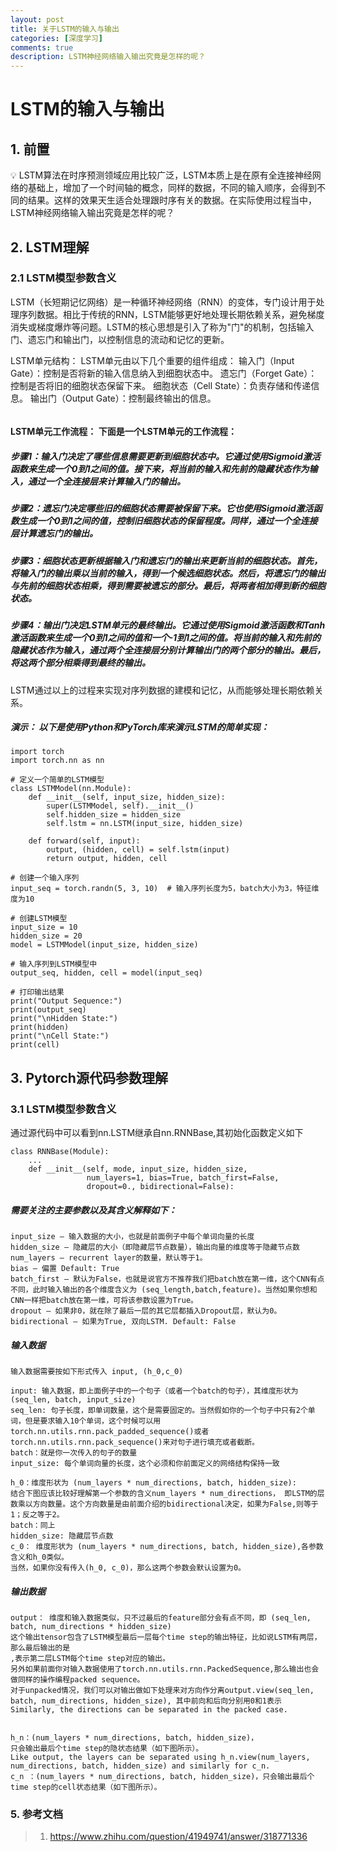 ```yaml
---
layout: post
title: 关于LSTM的输入与输出
categories: [深度学习]
comments: true
description: LSTM神经网络输入输出究竟是怎样的呢？
---
```


# LSTM的输入与输出
## 1. 前置
💡 LSTM算法在时序预测领域应用比较广泛，LSTM本质上是在原有全连接神经网络的基础上，增加了一个时间轴的概念，同样的数据，不同的输入顺序，会得到不同的结果。这样的效果天生适合处理跟时序有关的数据。在实际使用过程当中，LSTM神经网络输入输出究竟是怎样的呢？


## 2. LSTM理解
### 2.1 LSTM模型参数含义
LSTM（长短期记忆网络）是一种循环神经网络（RNN）的变体，专门设计用于处理序列数据。相比于传统的RNN，LSTM能够更好地处理长期依赖关系，避免梯度消失或梯度爆炸等问题。LSTM的核心思想是引入了称为"门"的机制，包括输入门、遗忘门和输出门，以控制信息的流动和记忆的更新。

LSTM单元结构： LSTM单元由以下几个重要的组件组成：
输入门（Input Gate）：控制是否将新的输入信息纳入到细胞状态中。
遗忘门（Forget Gate）：控制是否将旧的细胞状态保留下来。
细胞状态（Cell State）：负责存储和传递信息。
输出门（Output Gate）：控制最终输出的信息。

<img href="{{ site.BASE_PATH }}/images/2022/lstm-alg.png" class="img-circle" />


#### LSTM单元工作流程： 下面是一个LSTM单元的工作流程：
##### 步骤1：输入门决定了哪些信息需要更新到细胞状态中。它通过使用Sigmoid激活函数来生成一个0到1之间的值。接下来，将当前的输入和先前的隐藏状态作为输入，通过一个全连接层来计算输入门的输出。
##### 步骤2：遗忘门决定哪些旧的细胞状态需要被保留下来。它也使用Sigmoid激活函数生成一个0到1之间的值，控制旧细胞状态的保留程度。同样，通过一个全连接层计算遗忘门的输出。
##### 步骤3：细胞状态更新根据输入门和遗忘门的输出来更新当前的细胞状态。首先，将输入门的输出乘以当前的输入，得到一个候选细胞状态。然后，将遗忘门的输出与先前的细胞状态相乘，得到需要被遗忘的部分。最后，将两者相加得到新的细胞状态。
##### 步骤4：输出门决定LSTM单元的最终输出。它通过使用Sigmoid激活函数和Tanh激活函数来生成一个0到1之间的值和一个-1到1之间的值。将当前的输入和先前的隐藏状态作为输入，通过两个全连接层分别计算输出门的两个部分的输出。最后，将这两个部分相乘得到最终的输出。

LSTM通过以上的过程来实现对序列数据的建模和记忆，从而能够处理长期依赖关系。

##### 演示： 以下是使用Python和PyTorch库来演示LSTM的简单实现：
```
import torch
import torch.nn as nn

# 定义一个简单的LSTM模型
class LSTMModel(nn.Module):
    def __init__(self, input_size, hidden_size):
        super(LSTMModel, self).__init__()
        self.hidden_size = hidden_size
        self.lstm = nn.LSTM(input_size, hidden_size)
        
    def forward(self, input):
        output, (hidden, cell) = self.lstm(input)
        return output, hidden, cell

# 创建一个输入序列
input_seq = torch.randn(5, 3, 10)  # 输入序列长度为5，batch大小为3，特征维度为10

# 创建LSTM模型
input_size = 10
hidden_size = 20
model = LSTMModel(input_size, hidden_size)

# 输入序列到LSTM模型中
output_seq, hidden, cell = model(input_seq)

# 打印输出结果
print("Output Sequence:")
print(output_seq)
print("\nHidden State:")
print(hidden)
print("\nCell State:")
print(cell)
```

## 3. Pytorch源代码参数理解
### 3.1 LSTM模型参数含义
通过源代码中可以看到nn.LSTM继承自nn.RNNBase,其初始化函数定义如下
```
class RNNBase(Module):
	...
    def __init__(self, mode, input_size, hidden_size,
                 num_layers=1, bias=True, batch_first=False,
                 dropout=0., bidirectional=False):
```
##### 需要关注的主要参数以及其含义解释如下：
```
input_size – 输入数据的大小，也就是前面例子中每个单词向量的长度
hidden_size – 隐藏层的大小（即隐藏层节点数量），输出向量的维度等于隐藏节点数
num_layers – recurrent layer的数量，默认等于1。
bias – 偏置 Default: True
batch_first – 默认为False，也就是说官方不推荐我们把batch放在第一维，这个CNN有点不同，此时输入输出的各个维度含义为 (seq_length,batch,feature)。当然如果你想和CNN一样把batch放在第一维，可将该参数设置为True。
dropout – 如果非0，就在除了最后一层的其它层都插入Dropout层，默认为0。
bidirectional – 如果为True, 双向LSTM. Default: False

```


##### 输入数据
```
输入数据需要按如下形式传入 input, (h_0,c_0)

input: 输入数据，即上面例子中的一个句子（或者一个batch的句子），其维度形状为 (seq_len, batch, input_size)
seq_len: 句子长度，即单词数量，这个是需要固定的。当然假如你的一个句子中只有2个单词，但是要求输入10个单词，这个时候可以用torch.nn.utils.rnn.pack_padded_sequence()或者torch.nn.utils.rnn.pack_sequence()来对句子进行填充或者截断。
batch：就是你一次传入的句子的数量
input_size: 每个单词向量的长度，这个必须和你前面定义的网络结构保持一致

h_0：维度形状为 (num_layers * num_directions, batch, hidden_size):
结合下图应该比较好理解第一个参数的含义num_layers * num_directions， 即LSTM的层数乘以方向数量。这个方向数量是由前面介绍的bidirectional决定，如果为False,则等于1；反之等于2。
batch：同上
hidden_size: 隐藏层节点数
c_0： 维度形状为 (num_layers * num_directions, batch, hidden_size),各参数含义和h_0类似。
当然，如果你没有传入(h_0, c_0)，那么这两个参数会默认设置为0。

```


##### 输出数据
```
output： 维度和输入数据类似，只不过最后的feature部分会有点不同，即 (seq_len, batch, num_directions * hidden_size)
这个输出tensor包含了LSTM模型最后一层每个time step的输出特征，比如说LSTM有两层，那么最后输出的是
,表示第二层LSTM每个time step对应的输出。
另外如果前面你对输入数据使用了torch.nn.utils.rnn.PackedSequence,那么输出也会做同样的操作编程packed sequence。
对于unpacked情况，我们可以对输出做如下处理来对方向作分离output.view(seq_len, batch, num_directions, hidden_size), 其中前向和后向分别用0和1表示Similarly, the directions can be separated in the packed case.


h_n：(num_layers * num_directions, batch, hidden_size)，
只会输出最后个time step的隐状态结果（如下图所示）。
Like output, the layers can be separated using h_n.view(num_layers, num_directions, batch, hidden_size) and similarly for c_n.
c_n ：(num_layers * num_directions, batch, hidden_size)，只会输出最后个time step的cell状态结果（如下图所示）。
```

### 5. 参考文档
> 1. https://www.zhihu.com/question/41949741/answer/318771336
